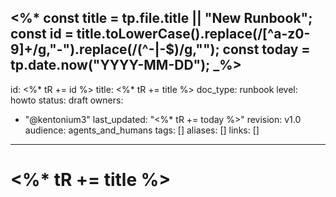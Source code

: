 <%*
const title = tp.file.title || "New Runbook";
const id = title.toLowerCase().replace(/[^a-z0-9]+/g,"-").replace(/(^-|-$)/g,"");
const today = tp.date.now("YYYY-MM-DD");
_%>
---
id: <%* tR += id %>
title: <%* tR += title %>
doc_type: runbook
level: howto
status: draft
owners:
  - "@kentonium3"
last_updated: "<%* tR += today %>"
revision: v1.0
audience: agents_and_humans
tags: []
aliases: []
links: []
---

# <%* tR += title %>

<!-- Body -->
